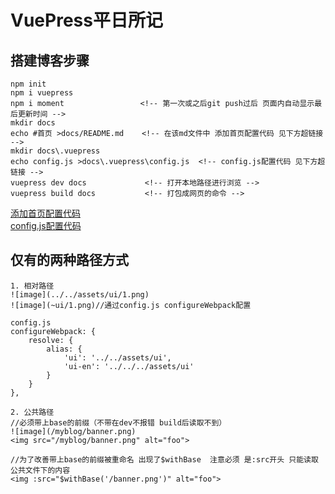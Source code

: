 # VuePress平日所记
## 搭建博客步骤  
```
npm init 
npm i vuepress
npm i moment                 <!-- 第一次或之后git push过后 页面内自动显示最后更新时间 -->
mkdir docs
echo #首页 >docs/README.md    <!-- 在该md文件中 添加首页配置代码 见下方超链接 -->
mkdir docs\.vuepress
echo config.js >docs\.vuepress\config.js  <!-- config.js配置代码 见下方超链接 -->
vuepress dev docs             <!-- 打开本地路径进行浏览 -->
vuepress build docs           <!-- 打包成网页的命令 -->
```
[添加首页配置代码](https://github.com/yoyohan1/VuePress_myblog/blob/master/docs/README.md)  
[config.js配置代码](https://github.com/yoyohan1/VuePress_myblog/blob/master/docs/.vuepress/config.js) 
## 仅有的两种路径方式
```
1. 相对路径  
![image](../../assets/ui/1.png)
![image](~ui/1.png)//通过config.js configureWebpack配置

config.js
configureWebpack: {
    resolve: {
        alias: {
            'ui': '../../assets/ui',
            'ui-en': '../../../assets/ui'
        }
    }
},

2. 公共路径
//必须带上base的前缀（不带在dev不报错 build后读取不到）
![image](/myblog/banner.png)
<img src="/myblog/banner.png" alt="foo">

//为了改善带上base的前缀被重命名 出现了$withBase  注意必须 是:src开头 只能读取公共文件下的内容
<img :src="$withBase('/banner.png')" alt="foo">
```